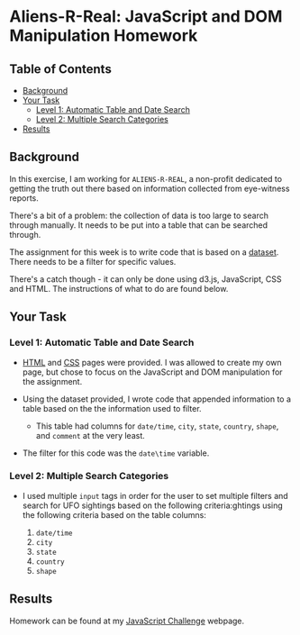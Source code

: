 # Aliens-R-Real: JavaScript and DOM Manipulation Homework <!-- omit in toc -->

## Table of Contents <!-- omit in toc -->

- [Background](#background)
- [Your Task](#your-task)
  - [Level 1: Automatic Table and Date Search](#level-1-automatic-table-and-date-search)
  - [Level 2: Multiple Search Categories](#level-2-multiple-search-categories)
- [Results](#results)

## Background

In this exercise, I am working for `ALIENS-R-REAL`, a non-profit dedicated to getting the truth out there based on information collected from eye-witness reports.

There's a bit of a problem: the collection of data is too large to search through manually.  It needs to be put into a table that can be searched through.

The assignment for this week is to write code that is based on a [dataset](/static/js/data.js).  There needs to be a filter for specific values.  

There's a catch though - it can only be done using d3.js, JavaScript, CSS and HTML.  The instructions of what to do are found below.


## Your Task

### Level 1: Automatic Table and Date Search

* [HTML](index.html) and [CSS](static/css/style.css) pages were provided.  I was allowed to create my own page, but chose to focus on the JavaScript and DOM manipulation for the assignment.

* Using the dataset provided, I wrote code that appended information to a table based on the the information used to filter.
  
  * This table had columns for `date/time`, `city`, `state`, `country`, `shape`, and `comment` at the very least.

* The filter for this code was the `date\time` variable.
  
### Level 2: Multiple Search Categories

* I used multiple `input` tags in order for the user to set multiple filters and search for UFO sightings based on the following criteria:ghtings using the following criteria based on the table columns:

  1. `date/time`
  2. `city`
  3. `state`
  4. `country`
  5. `shape`


## Results

Homework can be found at my [JavaScript Challenge](https://derrikdennis.github.io/javascript-challenge) webpage.

